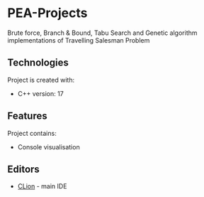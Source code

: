 # PEA-Projects
Brute force, Branch &amp; Bound, Tabu Search and Genetic algorithm implementations of Travelling Salesman Problem

## Technologies
Project is created with:
* C++  version: 17

## Features
Project contains:
* Console visualisation

## Editors
* [CLion](https://www.jetbrains.com/clion/promo/?gclid=Cj0KCQjwudb3BRC9ARIsAEa-vUtYLw5eJboty4Dh_vSShkhAQ98slQ97rKjnaCzBkXQnCiI_DidnZ6saAhdaEALw_wcB&gclsrc=aw.ds) - main IDE
